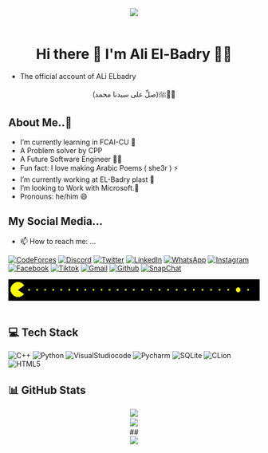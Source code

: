 <div align="center">
<img src="./Toji Fushiguro Toji Jjk GIF - Toji fushiguro Toji jjk Jujutsu kaisen - Discover & Share GIFs.gif" width=300></img> </div> <br/>

<h1 align='center'>
   Hi there 👋 I'm Ali El-Badry 👨‍💻
</h1>

-  The official account of ALi ELbadry

<div align='center'>(صلِّ على سيدنا محمد)ﷺ🤎✨
</div>

## About Me..💫 
-  I’m currently learning in FCAI-CU 🌱
-  A Problem solver by CPP
-  A Future Software Engineer 👨‍💻
-  Fun fact: I love making Arabic Poems ( she3r ) ⚡
-  I’m currently working at EL-Badry plast 🔭
-  I’m looking to Work with Microsoft.🧩 
-  Pronouns: he/him 😄 
## My Social Media...
- 📫 How to reach me: ...
  
[![CodeForces](https://img.shields.io/badge/Codeforces-445f9d?style=for-the-badge&logo=Codeforces&logoColor=white)](https://codeforces.com/profile/aibakgaming747)
[![Discord](https://img.shields.io/badge/Discord-7289DA?style=for-the-badge&logo=discord&logoColor=white)](https://discord.com/channels/@aibakali)
[![Twitter](https://img.shields.io/badge/Twitter-1DA1F2?style=for-the-badge&logo=twitter&logoColor=white)](https://x.com/AibakGaming?s=09)
[![LinkedIn](https://img.shields.io/badge/LinkedIn-0077B5?style=for-the-badge&logo=linkedin&logoColor=white)](https://www.linkedin.com/in/aly-yasser-aly-elbadry-23a4632b2?utm_source=share&utm_campaign=share_via&utm_content=profile&utm_medium=android_app)
[![WhatsApp](https://img.shields.io/badge/WhatsApp-25D366?style=for-the-badge&logo=whatsapp&logoColor=white)](https://wa.me/+201286964627)
[![Instagram](https://img.shields.io/badge/Instagram-E4405F?style=for-the-badge&logo=instagram&logoColor=white)](https://www.instagram.com/aly_aibak?igsh=Zm01ZHpsMzRwbTMw)
[![Facebook](https://img.shields.io/badge/Facebook-1877F2?style=for-the-badge&logo=facebook&logoColor=white)](https://www.facebook.com/ali.yasser.77312477/)
[![Tiktok](https://img.shields.io/badge/TikTok-000000?style=for-the-badge&logo=tiktok&logoColor=white)](https://www.tiktok.com/@alyaibak?_t=8kj4447wM6P&_r=1)
[![Gmail](https://img.shields.io/badge/Gmail-D14836?style=for-the-badge&logo=gmail&logoColor=white)](aibakgaming747@gmail.com)
[![Github](https://img.shields.io/badge/GitHub-100000?style=for-the-badge&logo=github&logoColor=white)](https://github.com/Ali-EL-Badry)
[![SnapChat](https://img.shields.io/badge/Snapchat-FFFC00?style=for-the-badge&logo=snapchat&logoColor=white)](https://www.snapchat.com/add/aly-elbadry?share_id=gfMY_hV39Hk&locale=en-US)

<div align="center">
<img src="./pacman.gif" width=1000></img> </div> <br/>


## 💻 Tech Stack
![C++](https://img.shields.io/badge/c++-%2300599C.svg?style=for-the-badge&logo=c%2B%2B&logoColor=white)
![Python](https://img.shields.io/badge/Python-FFD43B?style=for-the-badge&logo=python&logoColor=blue)
![VisualStudiocode](https://img.shields.io/badge/Visual_Studio_Code-0078D4?style=for-the-badge&logo=visual%20studio%20code&logoColor=whit)
![Pycharm](https://img.shields.io/badge/PyCharm-000000.svg?&style=for-the-badge&logo=PyCharm&logoColor=white)
![SQLite](https://img.shields.io/badge/Sqlite-003B57?style=for-the-badge&logo=sqlite&logoColor=white)
![CLion](https://img.shields.io/badge/CLion-000000?style=for-the-badge&logo=clion&logoColor=white)
![HTML5](https://img.shields.io/badge/HTML5-E34F26?style=for-the-badge&logo=html5&logoColor=white)


## 📊 GitHub Stats
<div align="center">
<img src= "https://github-readme-stats.vercel.app/api/top-langs/?username=Ali-EL-Badry&theme=dark&hide_border=false&include_all_commits=false&count_private=true&layout=compact"/><br/>
<img src= "https://visitcount.itsvg.in/api?id=Ali-EL-Badry&icon=0&color=0"/><br/>
## <br/>
<img src= "https://gifdb.com/images/high/information-technology-fast-typing-cat-hxina358ltdzrydf.gif" width=300 /><br/>
</div>

<!--
**Ali-EL-Badry/Ali-EL-Badry** is a ✨ _special_ ✨ repository because its `README.md` (this file) appears on your GitHub profile.
The Official Account of Aly El-Badry.
===================================
If you want any help in programming, tell me on Whatsapp.
___________________________________________________________
TEL | 01286364627

About ME :-
------------------------------------------------------------- 
- I am currently learning in FCAI-CU🌱
- Competitive Programmer👨‍💻
- Problem Solver By CPP🐉
- A Future Software Engineer ❤
- Pronouns: he/him 😄
- [GitHub](https://github.com/Ali-EL-Badry)
- [Codeforce](https://codeforces.com/profile/aibakgaming747)

Here are some ideas to get you started:
- 🤔 I’m looking for help with ...
- 💬 Ask me about ...
- ⚡ Fun fact: ...
-->

